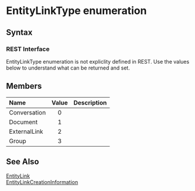 [comment]: # (Name:EntityLinkType)
[comment]: # (Type:Enum)
[comment]: # (Status:Incomplete)

# <a name="name"></a>EntityLinkType enumeration

<a name="description"></a>

## <a name="syntax"></a>Syntax

### REST Interface

EntityLinkType enumeration is not expliclity defined in REST.  Use the values below to understand what can be returned and set.

## <a name="members"></a>Members

<a name="enumMembers"></a>

|**Name**|**Value**|**Description**|
|:------ |:----: |:----- |
|<a name="Conversation"></a>Conversation|0||
|<a name="Document"></a>Document|1||
|<a name="ExternalLink"></a>ExternalLink|2||
|<a name="Group"></a>Group|3||

## <a name="seeAlso"></a>See Also

[EntityLink](EntityLink.md)<br/>
[EntityLinkCreationInformation](EntityLinkCreationInformation.md)<br/>
